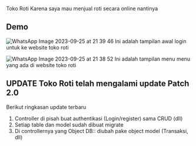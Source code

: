 Toko Roti
    Karena saya mau menjual roti secara online nantinya

## Demo


![WhatsApp Image 2023-09-25 at 21 39 46](https://github.com/afdifznsyh/tokoroti/assets/120262860/d56909d6-224a-472e-8e0d-118e8e8214a2)
Ini adalah tampilan awal login untuk ke website toko roti

![WhatsApp Image 2023-09-25 at 21 38 52](https://github.com/afdifznsyh/tokoroti/assets/120262860/ac958c81-6bc7-4589-ba16-c38f4a452171)
Ini adalah tampilan menu menu yang ada di website toko roti


## UPDATE Toko Roti telah mengalami update Patch 2.0
Berikut ringkasan update terbaru 

1. Controller di pisah buat authentikasi (Login/register) sama CRUD (dll)
2. Setiap table  dan model sudah dibuat migrate
3. Di controllernya yang Object DB:: diubah pake object model (Transaksi, dll)
